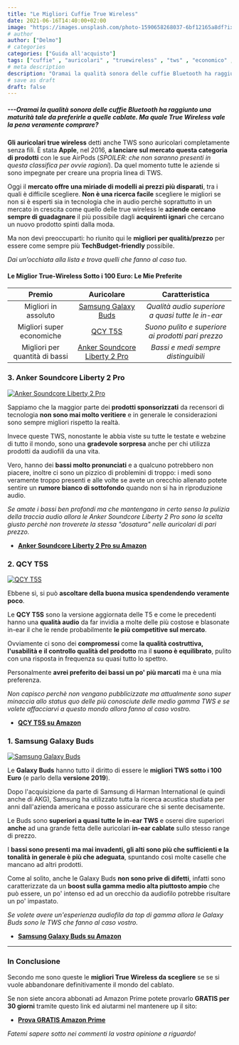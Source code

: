 ```yaml
---
title: "Le Migliori Cuffie True Wireless"
date: 2021-06-16T14:40:00+02:00
image: "https://images.unsplash.com/photo-1590658268037-6bf12165a8df?ixlib=rb-1.2.1&ixid=MnwxMjA3fDB8MHxwaG90by1wYWdlfHx8fGVufDB8fHx8&auto=format&fit=crop&w=889&q=80"
# author
author: ["Delmo"]
# categories
categories: ["Guida all'acquisto"]
tags: ["cuffie" , "auricolari" , "truewireless" , "tws" , "economico" , "samsung" , "anker" , "qcy"]
# meta description
description: "Oramai la qualità sonora delle cuffie Bluetooth ha raggiunto una maturità tale da preferirle a quelle cablate. Ma quale True Wireless vale la pena veramente comprare?"
# save as draft
draft: false
---
```


##### ---Oramai la qualità sonora delle cuffie Bluetooth ha raggiunto una maturità tale da preferirle a quelle cablate. Ma quale True Wireless vale la pena veramente comprare?

**Gli auricolari true wireless** detti anche TWS sono auricolari completamente senza fili. È stata **Apple**, nel 2016, **a lanciare sul mercato questa categoria di prodotti** con le sue AirPods (*SPOILER: che non saranno presenti in questa classifica per ovvie ragioni*).
Da quel momento tutte le aziende si sono impegnate per creare una propria linea di TWS.

Oggi il **mercato offre una miriade di modelli ai prezzi più disparati**, tra i quali è difficile scegliere.
**Non è una ricerca facile** scegliere le migliori se non si è esperti sia in tecnologia che in audio perchè soprattutto in un mercato in crescita come quello delle true wireless le **aziende cercano sempre di guadagnare** il più possibile dagli **acquirenti ignari** che cercano un nuovo prodotto spinti dalla moda.

Ma non devi preoccuparti: ho riunito qui le **migliori per qualità/prezzo** per essere come sempre più **TechBudget-friendly** possibile.

*Dai un’occhiata alla lista e trova quelli che fanno al caso tuo.*

#### Le Miglior True-Wireless Sotto i 100 Euro: Le Mie Preferite

|           Premio          |                       Auricolare                       |                    Caratteristica                   |
|:-------------------------:|:----------------------------------------------------:|:---------------------------------------------------:|
| Migliori in assoluto      | [Samsung Galaxy Buds](https://amzn.to/2SFZgpd) | *Qualità audio superiore a quasi tutte le in-ear*                          |
| Migliori super economiche      | [QCY T5S](https://amzn.to/3pZEUDp)               | *Suono pulito e superiore ai prodotti pari prezzo* |
| Migliori per quantità di bassi | [Anker Soundcore Liberty 2 Pro](https://amzn.to/3d4rS2z)        | *Bassi e medi sempre distinguibili*             |

### 3. Anker Soundcore Liberty 2 Pro

[![Anker Soundcore Liberty 2 Pro](https://images-na.ssl-images-amazon.com/images/I/610ZI5OlXzL._AC_SX569_.jpg)](https://amzn.to/3d4rS2z)

Sappiamo che la maggior parte dei **prodotti sponsorizzati** da recensori di tecnologia **non sono mai molto veritiere** e in generale le considerazioni sono sempre migliori rispetto la realtà.

Invece queste TWS, nonostante le abbia viste su tutte le testate e webzine di tutto il mondo, sono una **gradevole sorpresa** anche per chi utilizza prodotti da audiofili da una vita.

Vero, hanno dei **bassi molto pronunciati** e a qualcuno potrebbero non piacere, inoltre ci sono un pizzico di problemini di troppo: i medi sono veramente troppo presenti e alle volte se avete un orecchio allenato potete sentire un **rumore bianco di sottofondo** quando non si ha in riproduzione audio.

*Se amate i bassi ben profondi ma che mantengano in certo senso la pulizia della traccia audio allora le Anker Soundcore Liberty 2 Pro sono la scelta giusto perchè non troverete la stessa "dosatura" nelle auricolari di pari prezzo.*

- **[Anker Soundcore Liberty 2 Pro su Amazon](https://amzn.to/3d4rS2z)**

### 2. QCY T5S

[![QCY T5S](https://gloimg.gbtcdn.com/images/pdm-product-pic/Electronic/2019/12/30/source-img/20191230102717_94128.jpg_500x500.jpg)](https://amzn.to/3pZEUDp)

Ebbene sì, si può **ascoltare della buona musica spendendendo veramente poco**.

Le **QCY T5S** sono la versione aggiornata delle T5 e come le precedenti hanno una **qualità audio** da far invidia a molte delle più costose e blasonate in-ear il che le rende probabilmente **le più competitive sul mercato**.

Ovviamente ci sono dei **compromessi** come **la qualità costruttiva, l'usabilità e il controllo qualità del prodotto** ma il **suono è equilibrato**, pulito con una risposta in frequenza su quasi tutto lo spettro.

Personalmente **avrei preferito dei bassi un po' più marcati** ma è una mia preferenza.

*Non capisco perchè non vengano pubblicizzate ma attualmente sono super minaccia allo status quo delle più conosciute delle medio gamma TWS e se volete affacciarvi a questo mondo allora fanno al caso vostro.*

- **[QCY T5S su Amazon](https://amzn.to/3pZEUDp)**

### 1. Samsung Galaxy Buds

[![Samsung Galaxy Buds](https://images-na.ssl-images-amazon.com/images/I/61VXiX16RmL._AC_SL1500_.jpg)](https://amzn.to/2SFZgpd)

Le **Galaxy Buds** hanno tutto il diritto di essere le **migliori TWS sotto i 100 Euro** (e parlo della **versione 2019**).

Dopo l'acquisizione da parte di Samsung di Harman International (e quindi anche di AKG), Samsung ha utilizzato tutta la ricerca acustica studiata per anni dall'azienda americana e posso assicurare che si sente decisamente.

Le Buds sono **superiori a quasi tutte le in-ear TWS** e oserei dire superiori **anche** ad una grande fetta delle auricolari **in-ear cablate** sullo stesso range di prezzo.

I **bassi sono presenti ma mai invadenti, gli alti sono più che sufficienti e la tonalità in generale è più che adeguata**, spuntando così molte caselle che mancano ad altri prodotti.

Come al solito, anche le Galaxy Buds **non sono prive di difetti**, infatti sono caratterizzate da un **boost sulla gamma medio alta piuttosto ampio** che può essere, un po' intenso ed ad un orecchio da audiofilo potrebbe risultare un po' impastato.

*Se volete avere un'esperienza audiofila da top di gamma allora le Galaxy Buds sono le TWS che fanno al caso vostro.*

- **[Samsung Galaxy Buds su Amazon](https://amzn.to/2SFZgpd)**

___

### In Conclusione

Secondo me sono queste le **migliori True Wireless da scegliere** se se si vuole abbandonare definitivamente il mondo del cablato.

Se non siete ancora abbonati ad Amazon Prime potete provarlo **GRATIS per 30 giorni** tramite questo link ed aiutarmi nel mantenere up il sito:

- **[Prova GRATIS Amazon Prime](https://amzn.to/3zrJKOm)**

*Fatemi sapere sotto nei commenti la vostra opinione a riguardo!*
